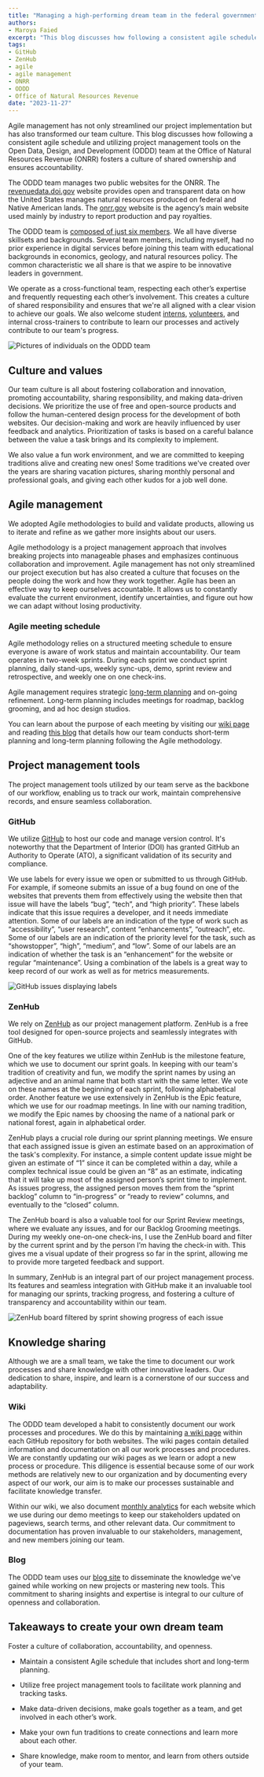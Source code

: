```yaml
---
title: "Managing a high-performing dream team in the federal government"
authors:
- Maroya Faied
excerpt: "This blog discusses how following a consistent agile schedule and utilizing project management tools on the Open Data, Design, and Development (ODDD) team at the Office of Natural Resources Revenue (ONRR) fosters a culture of shared ownership and ensures accountability."
tags:
- GitHub
- ZenHub
- agile
- agile management
- ONRR
- ODDD
- Office of Natural Resources Revenue
date: "2023-11-27"
--- 
```


Agile management has not only streamlined our project implementation but has also transformed our team culture. This blog discusses how following a consistent agile schedule and utilizing project management tools on the Open Data, Design, and Development (ODDD) team at the Office of Natural Resources Revenue (ONRR) fosters a culture of shared ownership and ensures accountability. 

The ODDD team manages two public websites for the ONRR. The [revenuedata.doi.gov](https://revenuedata.doi.gov/) website provides open and transparent data on how the United States manages natural resources produced on federal and Native American lands. The [onrr.gov](https://onrr.gov/) website is the agency’s main website used mainly by industry to report production and pay royalties. 

The ODDD team is [composed of just six members](https://github.com/DOI-ONRR/nrrd/wiki#team). We all have diverse skillsets and backgrounds.  Several team members, including myself, had no prior experience in digital services before joining this team with educational backgrounds in economics, geology, and natural resources policy.  The common characteristic we all share is that we aspire to be innovative leaders in government.  

We operate as a cross-functional team, respecting each other’s expertise and frequently requesting each other’s involvement. This creates a culture of shared responsibility and ensures that we're all aligned with a clear vision to achieve our goals. We also welcome student [interns](https://openopps.usajobs.gov/communities/17), [volunteers](https://openopps.usajobs.gov/), and internal cross-trainers to contribute to learn our processes and actively contribute to our team's progress.  

![Pictures of individuals on the ODDD team](team.png)

## Culture and values 

Our team culture is all about fostering collaboration and innovation, promoting accountability, sharing responsibility, and making data-driven decisions. We prioritize the use of free and open-source products and follow the human-centered design process for the development of both websites. Our decision-making and work are heavily influenced by user feedback and analytics. Prioritization of tasks is based on a careful balance between the value a task brings and its complexity to implement.  

We also value a fun work environment, and we are committed to keeping traditions alive and creating new ones! Some traditions we've created over the years are sharing vacation pictures, sharing monthly personal and professional goals, and giving each other kudos for a job well done.   

## Agile management 

 We adopted Agile methodologies to build and validate products, allowing us to iterate and refine as we gather more insights about our users. 

 Agile methodology is a project management approach that involves breaking projects into manageable phases and emphasizes continuous collaboration and improvement. Agile management has not only streamlined our project execution but has also created a culture that focuses on the people doing the work and how they work together. Agile has been an effective way to keep ourselves accountable. It allows us to constantly evaluate the current environment, identify uncertainties, and figure out how we can adapt without losing productivity.  

 ### Agile meeting schedule 

Agile methodology relies on a structured meeting schedule to ensure everyone is aware of work status and maintain accountability. Our team operates in two-week sprints. During each sprint we conduct sprint planning, daily stand-ups, weekly sync-ups, demo, sprint review and retrospective, and weekly one on one check-ins.  

Agile management requires strategic [long-term planning](https://github.com/DOI-ONRR/nrrd/wiki/Joining-the-Open-Data,-Design,-and-Development-(ODDD)-project-team#long-term-planning-devops-product-management) and on-going refinement. Long-term planning includes meetings for roadmap, backlog grooming, and ad hoc design studios. 

You can learn about the purpose of each meeting by visiting our [wiki page](https://github.com/DOI-ONRR/nrrd/wiki/Joining-the-Open-Data,-Design,-and-Development-(ODDD)-project-team#meetings) and reading [this blog](https://blog-nrrd.doi.gov/agile/) that details how our team conducts short-term planning and long-term planning following the Agile methodology.  

## Project management tools 

The project management tools utilized by our team serve as the backbone of our workflow, enabling us to track our work, maintain comprehensive records, and ensure seamless collaboration. 

### GitHub 

We utilize [GitHub](https://github.com/DOI-ONRR) to host our code and manage version control. It's noteworthy that the Department of Interior (DOI) has granted GitHub an Authority to Operate (ATO), a significant validation of its security and compliance.  

We use labels for every issue we open or submitted to us through GitHub. For example, if someone submits an issue of a bug found on one of the websites that prevents them from effectively using the website then that issue will have the labels “bug”, “tech”, and “high priority”.  These labels indicate that this issue requires a developer, and it needs immediate attention. Some of our labels are an indication of the type of work such as “accessibility”, “user research”, content “enhancements”, “outreach”, etc.  Some of our labels are an indication of the priority level for the task, such as “showstopper”, “high”, “medium”, and “low”.  Some of our labels are an indication of whether the task is an “enhancement” for the website or regular “maintenance”.  Using a combination of the labels is a great way to keep record of our work as well as for metrics measurements.  

![GitHub issues displaying labels](GiHub.png)

### ZenHub 

We rely on [ZenHub](https://www.zenhub.com/) as our project management platform. ZenHub is a free tool designed for open-source projects and seamlessly integrates with GitHub.  

One of the key features we utilize within ZenHub is the milestone feature, which we use to document our sprint goals. In keeping with our team's tradition of creativity and fun, we modify the sprint names by using an adjective and an animal name that both start with the same letter. We vote on these names at the beginning of each sprint, following alphabetical order. Another feature we use extensively in ZenHub is the Epic feature, which we use for our roadmap meetings. In line with our naming tradition, we modify the Epic names by choosing the name of a national park or national forest, again in alphabetical order. 

ZenHub plays a crucial role during our sprint planning meetings. We ensure that each assigned issue is given an estimate based on an approximation of the task's complexity. For instance, a simple content update issue might be given an estimate of “1” since it can be completed within a day, while a complex technical issue could be given an “8” as an estimate, indicating that it will take up most of the assigned person’s sprint time to implement. As issues progress, the assigned person moves them from the “sprint backlog” column to “in-progress” or “ready to review” columns, and eventually to the “closed” column. 

The ZenHub board is also a valuable tool for our Sprint Review meetings, where we evaluate any issues, and for our Backlog Grooming meetings. During my weekly one-on-one check-ins, I use the ZenHub board and filter by the current sprint and by the person I’m having the check-in with. This gives me a visual update of their progress so far in the sprint, allowing me to provide more targeted feedback and support. 

In summary, ZenHub is an integral part of our project management process. Its features and seamless integration with GitHub make it an invaluable tool for managing our sprints, tracking progress, and fostering a culture of transparency and accountability within our team. 

![ZenHub board filtered by sprint showing progress of each issue](ZenHub.png)

## Knowledge sharing 

Although we are a small team, we take the time to document our work processes and share knowledge with other innovative leaders.  Our dedication to share, inspire, and learn is a cornerstone of our success and adaptability. 	 

### Wiki 

The ODDD team developed a habit to consistently document our work processes and procedures. We do this by maintaining [a wiki page](https://github.com/DOI-ONRR/nrrd/wiki) within each GitHub repository for both websites. The wiki pages contain detailed information and documentation on all our work processes and procedures.  We are constantly updating our wiki pages as we learn or adopt a new process or procedure. This diligence is essential because some of our work methods are relatively new to our organization and by documenting every aspect of our work, our aim is to make our processes sustainable and facilitate knowledge transfer. 

Within our wiki, we also document [monthly analytics](https://github.com/DOI-ONRR/nrrd/wiki/Analytics) for each website which we use during our demo meetings to keep our stakeholders updated on pageviews, search terms, and other relevant data. Our commitment to documentation has proven invaluable to our stakeholders, management, and new members joining our team.  

### Blog 

The ODDD team uses our [blog site](https://blog-nrrd.doi.gov/) to disseminate the knowledge we've gained while working on new projects or mastering new tools. This commitment to sharing insights and expertise is integral to our culture of openness and collaboration. 

## Takeaways to create your own dream team 

Foster a culture of collaboration, accountability, and openness. 

* Maintain a consistent Agile schedule that includes short and long-term planning.  

* Utilize free project management tools to facilitate work planning and tracking tasks. 

* Make data-driven decisions, make goals together as a team, and get involved in each other’s work. 

* Make your own fun traditions to create connections and learn more about each other. 

* Share knowledge, make room to mentor, and learn from others outside of your team. 